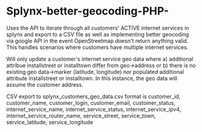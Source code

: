 # Splynx-better-geocoding-PHP-
Uses the API to iterate through all customers' ACTIVE internet services in splynx and export to a CSV file as well as implementing better geocoding via google API in the event OpenStreetmap doesn't return anything valid.
This handles scenarios where customers have multiple internet services.

Will only update a customer's internet service geo data where
a) additional attribue installstreet or installtown differ from geo->address
or
b) there is no existing geo data->marker (latitude, longitude) nor populated additional attribute installstreet or installtown.  In this instance, the geo data will assume the customer address.

CSV export to splynx_customers_geo_data.csv
format is
customer_id, customer_name, customer_login, customer_email, customer_status, internet_service_name, internet_service_status, internet_service_ipv4, internet_service_router_name, service_street, service_town, service_latitude, service_longitude



